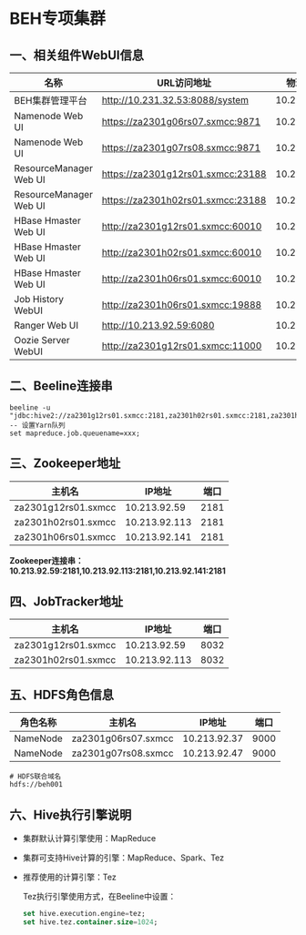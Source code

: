 # BEH专项集群

## 一、相关组件WebUI信息

| 名称                   | URL访问地址                       | 物理地址IP    |
| ---------------------- | --------------------------------- | ------------- |
| BEH集群管理平台        | http://10.231.32.53:8088/system   | 10.231.32.53  |
| Namenode Web UI        | https://za2301g06rs07.sxmcc:9871  | 10.213.92.37  |
| Namenode Web UI        | https://za2301g07rs08.sxmcc:9871  | 10.213.92.47  |
| ResourceManager Web UI | https://za2301g12rs01.sxmcc:23188 | 10.213.92.59  |
| ResourceManager Web UI | https://za2301h02rs01.sxmcc:23188 | 10.213.92.113 |
| HBase Hmaster Web UI   | http://za2301g12rs01.sxmcc:60010  | 10.213.92.59  |
| HBase Hmaster Web UI   | http://za2301h02rs01.sxmcc:60010  | 10.213.92.113 |
| HBase Hmaster Web UI   | http://za2301h06rs01.sxmcc:60010  | 10.213.92.141 |
| Job History WebUI      | http://za2301h06rs01.sxmcc:19888  | 10.213.92.141 |
| Ranger Web UI          | http://10.213.92.59:6080          | 10.213.92.59  |
| Oozie Server WebUI     | http://za2301g12rs01.sxmcc:11000  | 10.213.92.59  |

## 二、Beeline连接串

```shell
beeline -u "jdbc:hive2://za2301g12rs01.sxmcc:2181,za2301h02rs01.sxmcc:2181,za2301h06rs01.sxmcc:2181/;serviceDiscoveryMode=zooKeeper;zooKeeperNamespace=hiveserver2"
-- 设置Yarn队列
set mapreduce.job.queuename=xxx;
```

## 三、Zookeeper地址

| 主机名              | IP地址        | 端口 |
| ------------------- | ------------- | ---- |
| za2301g12rs01.sxmcc | 10.213.92.59  | 2181 |
| za2301h02rs01.sxmcc | 10.213.92.113 | 2181 |
| za2301h06rs01.sxmcc | 10.213.92.141 | 2181 |

**Zookeeper连接串：10.213.92.59:2181,10.213.92.113:2181,10.213.92.141:2181**

## 四、JobTracker地址

| 主机名              | IP地址        | 端口 |
| ------------------- | ------------- | ---- |
| za2301g12rs01.sxmcc | 10.213.92.59  | 8032 |
| za2301h02rs01.sxmcc | 10.213.92.113 | 8032 |

## 五、HDFS角色信息

| 角色名称 | 主机名              | IP地址       | 端口 |
| -------- | ------------------- | ------------ | ---- |
| NameNode | za2301g06rs07.sxmcc | 10.213.92.37 | 9000 |
| NameNode | za2301g07rs08.sxmcc | 10.213.92.47 | 9000 |

```shell
# HDFS联合域名
hdfs://beh001
```

## 六、Hive执行引擎说明

- 集群默认计算引擎使用：MapReduce

- 集群可支持Hive计算的引擎：MapReduce、Spark、Tez

- 推荐使用的计算引擎：Tez

  Tez执行引擎使用方式，在Beeline中设置：

  ```SQL
  set hive.execution.engine=tez;
  set hive.tez.container.size=1024;
  ```

